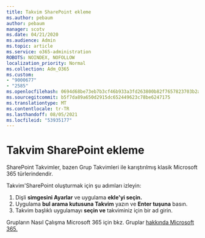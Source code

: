 ```yaml
---
title: Takvim SharePoint ekleme
ms.author: pebaum
author: pebaum
manager: scotv
ms.date: 04/21/2020
ms.audience: Admin
ms.topic: article
ms.service: o365-administration
ROBOTS: NOINDEX, NOFOLLOW
localization_priority: Normal
ms.collection: Adm_O365
ms.custom:
- "9000677"
- "2585"
ms.openlocfilehash: 0694d68be73eb7b3cf46b933a3fd263800b82f7657823703b2a6bf175eca6409
ms.sourcegitcommit: b5f7da89a650d2915dc652449623c78be6247175
ms.translationtype: MT
ms.contentlocale: tr-TR
ms.lasthandoff: 08/05/2021
ms.locfileid: "53935177"
---
```

# <a name="add-a-sharepoint-calendar"></a>Takvim SharePoint ekleme

SharePoint Takvimler, bazen Grup Takvimleri ile karıştırılmış klasik Microsoft 365 türlerindendir.
 
Takvim'SharePoint oluşturmak için şu adımları izleyin:
 
1.  Dişli **simgesini Ayarlar** ve uygulama **ekle'yi seçin.**
2.  Uygulama **bul arama kutusuna Takvim** yazın ve **Enter tuşuna** basın.
3.  Takvim başlıklı uygulamayı **seçin ve** takviminiz için bir ad girin.

Grupların Nasıl Çalışma Microsoft 365 için bkz. Gruplar [hakkında Microsoft 365.](https://support.office.com/article/Learn-about-Office-365-groups-b565caa1-5c40-40ef-9915-60fdb2d97fa2)

